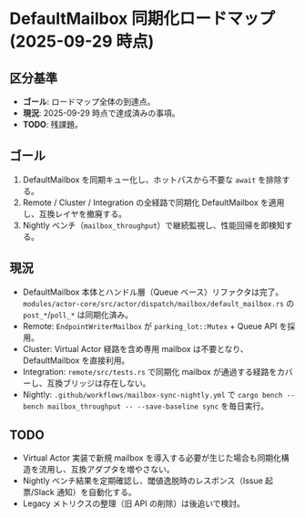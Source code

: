 # DefaultMailbox 同期化ロードマップ (2025-09-29 時点)

## 区分基準
- **ゴール**: ロードマップ全体の到達点。
- **現況**: 2025-09-29 時点で達成済みの事項。
- **TODO**: 残課題。

## ゴール
1. DefaultMailbox を同期キュー化し、ホットパスから不要な `await` を排除する。
2. Remote / Cluster / Integration の全経路で同期化 DefaultMailbox を適用し、互換レイヤを撤廃する。
3. Nightly ベンチ（`mailbox_throughput`）で継続監視し、性能回帰を即検知する。

## 現況
- DefaultMailbox 本体とハンドル層（Queue ベース）リファクタは完了。`modules/actor-core/src/actor/dispatch/mailbox/default_mailbox.rs` の `post_*`/`poll_*` は同期化済み。
- Remote: `EndpointWriterMailbox` が `parking_lot::Mutex` + Queue API を採用。
- Cluster: Virtual Actor 経路を含め専用 mailbox は不要となり、DefaultMailbox を直接利用。
- Integration: `remote/src/tests.rs` で同期化 mailbox が通過する経路をカバーし、互換ブリッジは存在しない。
- Nightly: `.github/workflows/mailbox-sync-nightly.yml` で `cargo bench --bench mailbox_throughput -- --save-baseline sync` を毎日実行。

## TODO
- Virtual Actor 実装で新規 mailbox を導入する必要が生じた場合も同期化構造を流用し、互換アダプタを増やさない。
- Nightly ベンチ結果を定期確認し、閾値逸脱時のレスポンス（Issue 起票/Slack 通知）を自動化する。
- Legacy メトリクスの整理（旧 API の削除）は後追いで検討。


